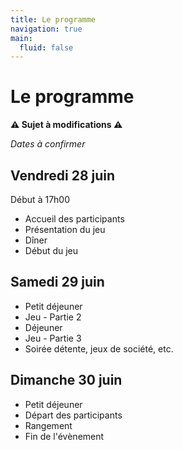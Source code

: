 ```yaml
---
title: Le programme
navigation: true
main:
  fluid: false
---
```

# Le programme

**⚠️ Sujet à modifications ⚠️**

_Dates à confirmer_

## Vendredi 28 juin

Début à 17h00

- Accueil des participants
- Présentation du jeu
- Dîner
- Début du jeu

## Samedi 29 juin

- Petit déjeuner
- Jeu - Partie 2
- Déjeuner
- Jeu - Partie 3
- Soirée détente, jeux de société, etc.

## Dimanche 30 juin

- Petit déjeuner
- Départ des participants
- Rangement
- Fin de l'évènement